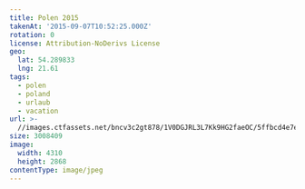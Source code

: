 ```yaml
---
title: Polen 2015
takenAt: '2015-09-07T10:52:25.000Z'
rotation: 0
license: Attribution-NoDerivs License
geo:
  lat: 54.289833
  lng: 21.61
tags:
  - polen
  - poland
  - urlaub
  - vacation
url: >-
  //images.ctfassets.net/bncv3c2gt878/1V0DGJRL3L7Kk9HG2faeOC/5ffbcd4e7e829bf594ab83f4ed649b2f/polen-2015_25328821313_o
size: 3008409
image:
  width: 4310
  height: 2868
contentType: image/jpeg
---
```


